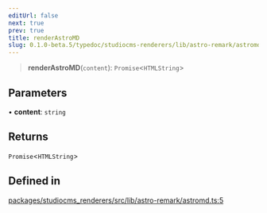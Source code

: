 ```yaml
---
editUrl: false
next: true
prev: true
title: renderAstroMD
slug: 0.1.0-beta.5/typedoc/studiocms-renderers/lib/astro-remark/astromd/functions/renderastromd
---
```


> **renderAstroMD**(`content`): `Promise`\<`HTMLString`>

## Parameters

• **content**: `string`

## Returns

`Promise`\<`HTMLString`>

## Defined in

[packages/studiocms\_renderers/src/lib/astro-remark/astromd.ts:5](https://github.com/astrolicious/studiocms/tree/main/packages/studiocms_renderers/src/lib/astro-remark/astromd.ts#L5)

